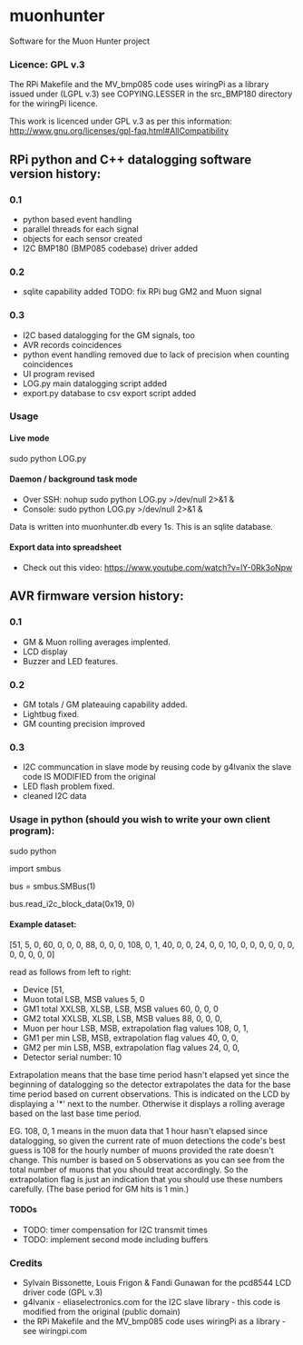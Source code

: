 # muonhunter
Software for the Muon Hunter project 

### Licence: GPL v.3

The RPi Makefile and the MV_bmp085 code uses wiringPi as a library
issued under (LGPL v.3) see COPYING.LESSER in the src_BMP180 directory 
for the wiringPi licence.

This work is licenced under GPL v.3 as per this information: 
http://www.gnu.org/licenses/gpl-faq.html#AllCompatibility

## RPi python and C++ datalogging software  version history:

### 0.1
- python based event handling
- parallel threads for each signal
- objects for each sensor created
- I2C BMP180 (BMP085 codebase) driver added

### 0.2
- sqlite capability added
TODO: fix RPi bug GM2 and Muon signal

### 0.3
- I2C based datalogging for the GM signals, too
- AVR records coincidences
- python event handling removed due to lack of precision when
counting coincidences
- UI program revised
- LOG.py main datalogging script added
- export.py database to csv export script added

### Usage

#### Live mode
sudo python LOG.py <number of seconds>

#### Daemon / background task mode
- Over SSH: nohup sudo python LOG.py <number of seconds> >/dev/null 2>&1 &
- Console: sudo python LOG.py <number of seconds> >/dev/null 2>&1 &

Data is written into muonhunter.db every 1s. This is an sqlite database.

#### Export data into spreadsheet
- Check out this video: https://www.youtube.com/watch?v=lY-0Rk3oNpw

## AVR firmware version history:

### 0.1
- GM & Muon rolling averages implented.
- LCD display
- Buzzer and LED features.

### 0.2 
- GM totals / GM plateauing capability added.
- Lightbug fixed.
- GM counting precision improved

### 0.3
- I2C communcation in slave mode by reusing code by g4lvanix
the slave code IS MODIFIED from the original
- LED flash problem fixed.
- cleaned I2C data

### Usage in python (should you wish to write your own client program):

sudo python

import smbus

bus = smbus.SMBus(1)

bus.read_i2c_block_data(0x19, 0)

#### Example dataset:

[51, 5, 0, 60, 0, 0, 0, 88, 0, 0, 0, 108, 0, 1, 40, 0, 0, 24, 0, 0, 10, 0, 0, 0, 0, 0, 0, 0, 0, 0, 0, 0]

read as follows from left to right:
- Device [51,
- Muon total LSB, MSB values 5, 0
- GM1 total XXLSB, XLSB, LSB, MSB values 60, 0, 0, 0
- GM2 total XXLSB, XLSB, LSB, MSB values 88, 0, 0, 0,
- Muon per hour LSB, MSB, extrapolation flag values  108, 0, 1,
- GM1 per min LSB, MSB, extrapolation flag values 40, 0, 0,
- GM2 per min LSB, MSB, extrapolation flag values 24, 0, 0,
- Detector serial number: 10

Extrapolation means that the base time period hasn't elapsed yet since the beginning of datalogging so the
detector extrapolates the data for the base time period based on current observations.
This is indicated on the LCD by displaying a '*' next to the number.
Otherwise it displays a rolling average based on the last base time period.

EG. 108, 0, 1
means in the muon data that 1 hour hasn't elapsed since datalogging, so given the current
rate of muon detections the code's best guess is 108 for the hourly number of muons
provided the rate doesn't change. This number is based on 5 observations as you can see from
the total number of muons that you should treat accordingly. 
So the extrapolation flag is just an indication that you should use these
numbers carefully. (The base period for GM hits is 1 min.)

#### TODOs
- TODO: timer compensation for I2C transmit times
- TODO: implement second mode including buffers

### Credits
- Sylvain Bissonette, Louis Frigon & Fandi Gunawan for the pcd8544 LCD driver code (GPL v.3)
- g4lvanix - eliaselectronics.com for the I2C slave library - this code
is modified from the original (public domain)
- the RPi Makefile and the MV_bmp085 code uses wiringPi as a library - see wiringpi.com
